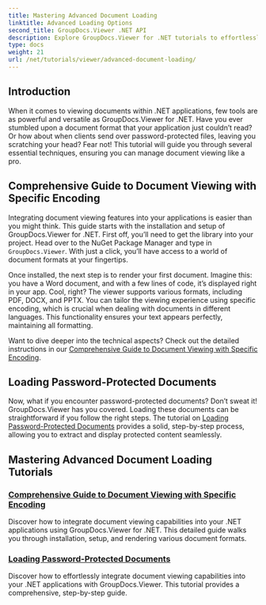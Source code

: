 ```yaml
---
title: Mastering Advanced Document Loading
linktitle: Advanced Loading Options
second_title: GroupDocs.Viewer .NET API
description: Explore GroupDocs.Viewer for .NET tutorials to effortlessly integrate advanced document viewing capabilities into your applications. 
type: docs
weight: 21
url: /net/tutorials/viewer/advanced-document-loading/
---
```

## Introduction

When it comes to viewing documents within .NET applications, few tools are as powerful and versatile as GroupDocs.Viewer for .NET. Have you ever stumbled upon a document format that your application just couldn’t read? Or how about when clients send over password-protected files, leaving you scratching your head? Fear not! This tutorial will guide you through several essential techniques, ensuring you can manage document viewing like a pro.

## Comprehensive Guide to Document Viewing with Specific Encoding

Integrating document viewing features into your applications is easier than you might think. This guide starts with the installation and setup of GroupDocs.Viewer for .NET. First off, you’ll need to get the library into your project. Head over to the NuGet Package Manager and type in `GroupDocs.Viewer`. With just a click, you’ll have access to a world of document formats at your fingertips.

Once installed, the next step is to render your first document. Imagine this: you have a Word document, and with a few lines of code, it’s displayed right in your app. Cool, right? The viewer supports various formats, including PDF, DOCX, and PPTX. You can tailor the viewing experience using specific encoding, which is crucial when dealing with documents in different languages. This functionality ensures your text appears perfectly, maintaining all formatting.

Want to dive deeper into the technical aspects? Check out the detailed instructions in our [Comprehensive Guide to Document Viewing with Specific Encoding](./document-viewing-with-specific-encoding/).

## Loading Password-Protected Documents

Now, what if you encounter password-protected documents? Don’t sweat it! GroupDocs.Viewer has you covered. Loading these documents can be straightforward if you follow the right steps. The tutorial on [Loading Password-Protected Documents](./loading-password-protected-document/) provides a solid, step-by-step process, allowing you to extract and display protected content seamlessly.

## Mastering Advanced Document Loading Tutorials
### [Comprehensive Guide to Document Viewing with Specific Encoding](./document-viewing-with-specific-encoding/)
Discover how to integrate document viewing capabilities into your .NET applications using GroupDocs.Viewer for .NET. This detailed guide walks you through installation, setup, and rendering various document formats.
### [Loading Password-Protected Documents](./loading-password-protected-document/)
Discover how to effortlessly integrate document viewing capabilities into your .NET applications with GroupDocs.Viewer. This tutorial provides a comprehensive, step-by-step guide.